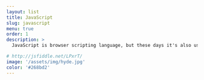 ```yaml
---
layout: list
title: JavaScript
slug: javascript
menu: true
order: 1
description: >
  JavaScript is browser scripting language, but these days it's also used at server side using Node.js.

# http://jsfiddle.net/LPxrT/
image: '/assets/img/hyde.jpg'
color: '#268bd2'
---
```

